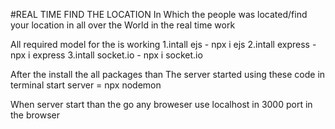 #REAL TIME FIND THE LOCATION
In Which the people was located/find  your location in all over the World in the real time work 

All required model for the is working 
1.intall ejs - npx i ejs
2.intall express - npx i express
3.intall socket.io - npx i socket.io

After the install the all packages than The server started using these code in terminal 
start server = npx nodemon 

When server start than the go any broweser use localhost in 3000 port in the browser 
